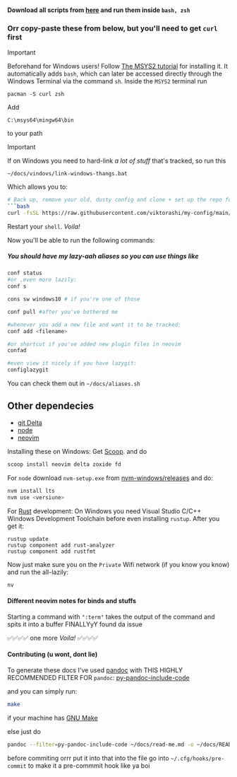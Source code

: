 #### Download all scripts from [here](https://download-directory.github.io/?url=https%3A%2F%2Fgithub.com%2Fviktorashi%2Fmy-config%2Ftree%2Fmain%2Fdocs) and run them inside `bash, zsh`

### Orr copy-paste these from below, but you'll need to get `curl` first

> [!IMPORTANT]
> Beforehand for Windows users!
> Follow [The MSYS2 tutorial](https://www.msys2.org) for installing it.
> It automatically adds `bash`, which can later be accessed directly through the Windows Terminal via the command `sh`.
> Inside the `MSYS2` terminal run

```
pacman -S curl zsh
```

Add
```
C:\msys64\mingw64\bin
```
to your path 

> [!IMPORTANT]
> If on Windows you need to hard-link *a lot of stuff* that's tracked, so run this 
```
~/docs/vindovs/link-windows-thangs.bat
```

Which allows you to:
```bash
# Back up, remove your old, dusty config and clone + set up the repo for your brand-new one
```bash
curl -fsSL https://raw.githubusercontent.com/viktorashi/my-config/main/docs/backup-remove-and-clone.sh | sh
```

Restart your `shell`. _Voila!_

Now you'll be able to run the following commands:
##### You should have my lazy-aah aliases so you can use things like

```bash
conf status
#or ,even more lazily:
conf s

cons sw windows10 # if you're one of those

conf pull #after you've bothered me

#whenever you add a new file and want it to be tracked:
conf add <filename>

#or shortcut if you've added new plugin files in neovim
confad

#even view it nicely if you have lazygit:
configlazygit
```

You can check them out in `~/docs/aliases.sh`

## Other dependecies

- [git Delta](https://dandavison.github.io/delta/installation.html)
- [node](https://docs.npmjs.com/downloading-and-installing-node-js-and-npm)
- [neovim](https://neovim.io)

Installing these on Windows:
Get [Scoop](https://scoop.sh).
and do

```sh
scoop install neovim delta zoxide fd
```

For `node` download `nvm-setup.exe` from [nvm-windows/releases](https://github.com/coreybutler/nvm-windows/releases) and do:

```sh
nvm install lts
nvm use <versiune>
```

For [Rust](https://www.rust-lang.org) development:
On Windows you need Visual Studio C/C++ Windows Development Toolchain before even installing `rustup`. After you get it:

```
rustup update
rustup component add rust-analyzer
rustup component add rustfmt
```
Now just make sure you on the `Private` Wifi network (if you know you know) and run the all-lazily:

```sh
nv
```

#### Different neovim notes for binds and stuffs

Starting a command with `":term"` takes the output of the command and spits it into a buffer
FINALLYyY found da issue

✅✅✅✅ one more _Voila!_ ✅✅✅✅

#### Contributing (u wont, dont lie)

To generate these docs I've used [pandoc](https://pandoc.org) with THIS
HIGHLY RECOMMENDED FILTER FOR `pandoc`:
[py-pandoc-include-code](https://github.com/veneres/py-pandoc-include-code)

and you can simply run:

```bash
make
```

if your machine has [GNU Make](https://www.gnu.org/software/make)

else just do

```bash
pandoc --filter=py-pandoc-include-code ~/docs/read-me.md -o ~/docs/README.md
```

before commiting orrr put it into that into the file go into
`~/.cfg/hooks/pre-commit` to make it a pre-commmit hook like ya boi
